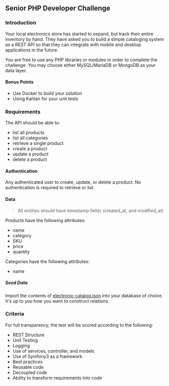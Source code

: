 ## Senior PHP Developer Challenge

### Introduction
Your local electronics store has started to expand, but track their entire inventory by hand.  They have asked you to build a simple cataloging system as a REST API so that they can integrate with mobile and desktop applications in the future.

You are free to use any PHP libraries or modules in order to complete the challenge.  You may choose either MySQL/MariaDB or MongoDB as your data layer.

#### Bonus Points
* Use Docker to build your solution
* Using Kahlan for your unit tests

### Requirements

The API should be able to:
* list all products
* list all categories
* retrieve a single product
* create a product
* update a product
* delete a product

#### Authentication
Any authenticated user to create, update, or delete a product.  No authentication is required to retrieve or list.

#### Data
> All entities should have timestamp fields (created_at, and modified_at)

Products have the following attributes: 
* name
* category
* SKU
* price
* quantity

Categories have the following attributes:
* name

##### Seed Data
Import the contents of [electronic-catalog.json](../data/seeds/electronic-catalog.json) into your database of choice.  It's up to you how you want to construct relations.

### Criteria
For full transparency, the test will be scored according to the following:
* REST Structure
* Unit Testing
* Logging
* Use of services, controller, and models
* Use of Symfony3 as a framework
* Best practices
* Reusable code
* Decoupled code
* Ability to transform requirements into code